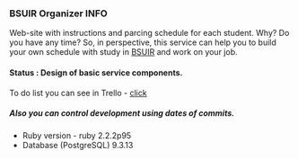 ### BSUIR Organizer INFO
Web-site with instructions and parcing schedule for each student.
Why? Do you have any time?
So, in perspective, this service can help you to build your own schedule with study in <a href="http://www.bsuir.by/">BSUIR</a> and work on your job.



#### Status : Design of basic service components.
 To do list you can see in Trello - <a href="https://trello.com/b/XPvGPZ4u/bsuir-organizer">click <a>

##### Also you can control development using dates of commits.

* Ruby version - ruby 2.2.2p95
* Database (PostgreSQL) 9.3.13

